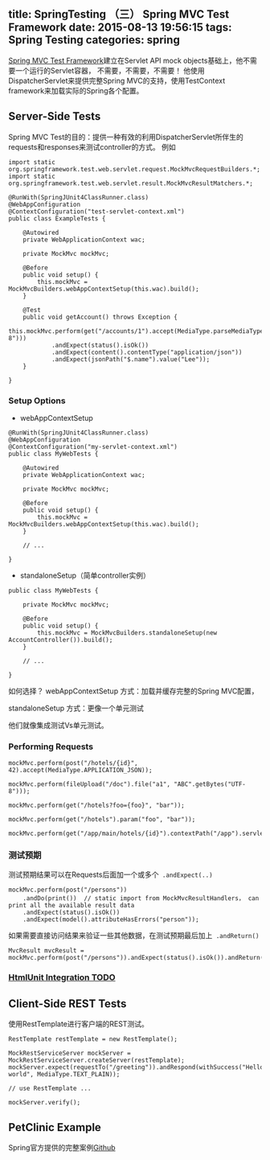 title: SpringTesting （三） Spring MVC Test Framework
date: 2015-08-13 19:56:15
tags: Spring Testing
categories: spring
---
[Spring MVC Test Framework](http://docs.spring.io/spring/docs/4.2.1.BUILD-SNAPSHOT/spring-framework-reference/htmlsingle/#spring-mvc-test-framework)建立在Servlet API mock objects基础上，他不需要一个运行的Servlet容器， 
不需要，不需要，不需要！
他使用DispatcherServlet来提供完整Spring MVC的支持，使用TestContext framework来加载实际的Spring各个配置。

## Server-Side Tests
 Spring MVC Test的目的：提供一种有效的利用DispatcherServlet所伴生的requests和responses来测试controller的方式。
 例如
```
import static org.springframework.test.web.servlet.request.MockMvcRequestBuilders.*;
import static org.springframework.test.web.servlet.result.MockMvcResultMatchers.*;

@RunWith(SpringJUnit4ClassRunner.class)
@WebAppConfiguration
@ContextConfiguration("test-servlet-context.xml")
public class ExampleTests {

    @Autowired
    private WebApplicationContext wac;

    private MockMvc mockMvc;

    @Before
    public void setup() {
        this.mockMvc = MockMvcBuilders.webAppContextSetup(this.wac).build();
    }

    @Test
    public void getAccount() throws Exception {
        this.mockMvc.perform(get("/accounts/1").accept(MediaType.parseMediaType("application/json;charset=UTF-8")))
            .andExpect(status().isOk())
            .andExpect(content().contentType("application/json"))
            .andExpect(jsonPath("$.name").value("Lee"));
    }

}
```


### Setup Options
* webAppContextSetup
```
@RunWith(SpringJUnit4ClassRunner.class)
@WebAppConfiguration
@ContextConfiguration("my-servlet-context.xml")
public class MyWebTests {

    @Autowired
    private WebApplicationContext wac;

    private MockMvc mockMvc;

    @Before
    public void setup() {
        this.mockMvc = MockMvcBuilders.webAppContextSetup(this.wac).build();
    }

    // ...

}
```

* standaloneSetup（简单controller实例）
```
public class MyWebTests {

    private MockMvc mockMvc;

    @Before
    public void setup() {
        this.mockMvc = MockMvcBuilders.standaloneSetup(new AccountController()).build();
    }

    // ...

}
```

如何选择？
webAppContextSetup 方式：加载并缓存完整的Spring MVC配置，

standaloneSetup    方式：更像一个单元测试

他们就像集成测试Vs单元测试。


### Performing Requests
```
mockMvc.perform(post("/hotels/{id}", 42).accept(MediaType.APPLICATION_JSON));
  
mockMvc.perform(fileUpload("/doc").file("a1", "ABC".getBytes("UTF-8")));
  
mockMvc.perform(get("/hotels?foo={foo}", "bar"));
  
mockMvc.perform(get("/hotels").param("foo", "bar"));
  
mockMvc.perform(get("/app/main/hotels/{id}").contextPath("/app").servletPath("/main"))
```

### 测试预期
测试预期结果可以在Requests后面加一个或多个` .andExpect(..)`
```
mockMvc.perform(post("/persons"))
    .andDo(print())  // static import from MockMvcResultHandlers， can print all the available result data
    .andExpect(status().isOk())
    .andExpect(model().attributeHasErrors("person"));
```

如果需要直接访问结果来验证一些其他数据，在测试预期最后加上` .andReturn()`
```
MvcResult mvcResult = mockMvc.perform(post("/persons")).andExpect(status().isOk()).andReturn();
```

### [HtmlUnit Integration TODO](http://docs.spring.io/spring/docs/4.2.1.BUILD-SNAPSHOT/spring-framework-reference/htmlsingle/#spring-mvc-test-server-htmlunit)


## Client-Side REST Tests
使用RestTemplate进行客户端的REST测试。
```
RestTemplate restTemplate = new RestTemplate();

MockRestServiceServer mockServer = MockRestServiceServer.createServer(restTemplate);
mockServer.expect(requestTo("/greeting")).andRespond(withSuccess("Hello world", MediaType.TEXT_PLAIN));

// use RestTemplate ...

mockServer.verify();
```


## PetClinic Example
Spring官方提供的完整案例[Github](https://github.com/spring-projects/spring-petclinic)